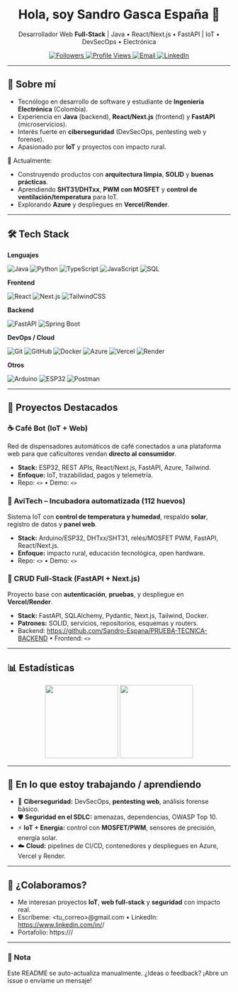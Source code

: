 <!-- PROFILE HEADER -->
<h1 align="center">Hola, soy Sandro Gasca España 👋</h1>
<p align="center">
  Desarrollador Web <b>Full-Stack</b> | Java • React/Next.js • FastAPI | IoT • DevSecOps • Electrónica
</p>

<p align="center">
  <a href="https://github.com/Sandro-Espana?tab=followers">
    <img alt="Followers" src="https://img.shields.io/github/followers/Sandro-Espana?style=social">
  </a>
  <a href="https://github.com/Sandro-Espana">
    <img alt="Profile Views" src="https://komarev.com/ghpvc/?username=Sandro-Espana&style=flat">
  </a>
  <a href="mailto:<tu_correo>@gmail.com">
    <img alt="Email" src="https://img.shields.io/badge/Email-contacto-red">
  </a>
  <a href="https://www.linkedin.com/in/<tu-linkedin>/">
    <img alt="LinkedIn" src="https://img.shields.io/badge/LinkedIn-Sandro%20Gasca%20Espa%C3%B1a-blue">
  </a>
</p>

---

## 🚀 Sobre mí
- Tecnólogo en desarrollo de software y estudiante de **Ingeniería Electrónica** (Colombia).
- Experiencia en **Java** (backend), **React/Next.js** (frontend) y **FastAPI** (microservicios).
- Interés fuerte en **ciberseguridad** (DevSecOps, pentesting web y forense).
- Apasionado por **IoT** y proyectos con impacto rural.

🧩 Actualmente:
- Construyendo productos con **arquitectura limpia**, **SOLID** y **buenas prácticas**.
- Aprendiendo **SHT31/DHTxx**, **PWM con MOSFET** y **control de ventilación/temperatura** para IoT.
- Explorando **Azure** y despliegues en **Vercel/Render**.

---

## 🛠️ Tech Stack

**Lenguajes**
  
![Java](https://img.shields.io/badge/Java-ED8B00?logo=java&logoColor=white)
![Python](https://img.shields.io/badge/Python-3776AB?logo=python&logoColor=white)
![TypeScript](https://img.shields.io/badge/TypeScript-3178C6?logo=typescript&logoColor=white)
![JavaScript](https://img.shields.io/badge/JavaScript-F7DF1E?logo=javascript&logoColor=black)
![SQL](https://img.shields.io/badge/SQL-336791?logo=postgresql&logoColor=white)

**Frontend**
  
![React](https://img.shields.io/badge/React-20232a?logo=react&logoColor=61DAFB)
![Next.js](https://img.shields.io/badge/Next.js-000000?logo=nextdotjs&logoColor=white)
![TailwindCSS](https://img.shields.io/badge/Tailwind-38B2AC?logo=tailwindcss&logoColor=white)

**Backend**
  
![FastAPI](https://img.shields.io/badge/FastAPI-009688?logo=fastapi&logoColor=white)
![Spring Boot](https://img.shields.io/badge/Spring%20Boot-6DB33F?logo=springboot&logoColor=white)

**DevOps / Cloud**
  
![Git](https://img.shields.io/badge/Git-F05032?logo=git&logoColor=white)
![GitHub](https://img.shields.io/badge/GitHub-181717?logo=github&logoColor=white)
![Docker](https://img.shields.io/badge/Docker-2496ED?logo=docker&logoColor=white)
![Azure](https://img.shields.io/badge/Azure-0078D4?logo=microsoftazure&logoColor=white)
![Vercel](https://img.shields.io/badge/Vercel-000000?logo=vercel&logoColor=white)
![Render](https://img.shields.io/badge/Render-2A2A2A?logo=render&logoColor=white)

**Otros**
  
![Arduino](https://img.shields.io/badge/Arduino-00979D?logo=arduino&logoColor=white)
![ESP32](https://img.shields.io/badge/ESP32-000000?logo=espressif&logoColor=white)
![Postman](https://img.shields.io/badge/Postman-FF6C37?logo=postman&logoColor=white)

---

## 📌 Proyectos Destacados

### ☕ Café Bot (IoT + Web)
Red de dispensadores automáticos de café conectados a una plataforma web para que caficultores vendan **directo al consumidor**.
- **Stack:** ESP32, REST APIs, React/Next.js, FastAPI, Azure, Tailwind.
- **Enfoque:** IoT, trazabilidad, pagos y telemetría.
- Repo: `<>` • Demo: `<>`

### 🐣 AviTech – Incubadora automatizada (112 huevos)
Sistema IoT con **control de temperatura y humedad**, respaldo **solar**, registro de datos y **panel web**.
- **Stack:** Arduino/ESP32, DHTxx/SHT31, relés/MOSFET PWM, FastAPI, React/Next.js.
- **Enfoque:** impacto rural, educación tecnológica, open hardware.
- Repo: `<>` • Demo: `<>`

### 🧪 CRUD Full-Stack (FastAPI + Next.js)
Proyecto base con **autenticación**, **pruebas**, y despliegue en **Vercel/Render**.
- **Stack:** FastAPI, SQLAlchemy, Pydantic, Next.js, Tailwind, Docker.
- **Patrones:** SOLID, servicios, repositorios, esquemas y routers.
- Backend: https://github.com/Sandro-Espana/PRUEBA-TECNICA-BACKEND • Frontend: `<>`

---

## 📊 Estadísticas

<p align="center">
  <img height="165" src="https://github-readme-stats.vercel.app/api?username=Sandro-Espana&show_icons=true&theme=transparent&hide_border=true" />
  <img height="165" src="https://github-readme-stats.vercel.app/api/top-langs/?username=Sandro-Espana&layout=compact&theme=transparent&hide_border=true" />
</p>

---

## 🧠 En lo que estoy trabajando / aprendiendo
- 🔐 **Ciberseguridad:** DevSecOps, **pentesting web**, análisis forense básico.
- 🛡️ **Seguridad en el SDLC:** amenazas, dependencias, OWASP Top 10.
- ⚡ **IoT + Energía:** control con **MOSFET/PWM**, sensores de precisión, energía solar.
- ☁️ **Cloud:** pipelines de CI/CD, contenedores y despliegues en Azure, Vercel y Render.

---

## 🤝 ¿Colaboramos?
- Me interesan proyectos **IoT**, **web full-stack** y **seguridad** con impacto real.
- Escríbeme: <tu_correo>@gmail.com • LinkedIn: https://www.linkedin.com/in/<tu-linkedin>/
- Portafolio: https://<tu-dominio-o-pages>/

---

### 📝 Nota
Este README se auto-actualiza manualmente. ¿Ideas o feedback? ¡Abre un issue o envíame un mensaje!
